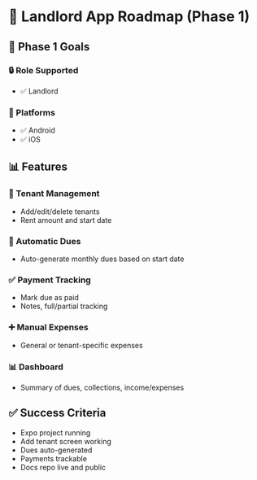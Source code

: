 # 🚀 Landlord App Roadmap (Phase 1)

## 📅 Phase 1 Goals

### 🔒 Role Supported
- ✅ Landlord

### 📱 Platforms
- ✅ Android
- ✅ iOS

## 📊 Features

### 👤 Tenant Management
- Add/edit/delete tenants
- Rent amount and start date

### 🔄 Automatic Dues
- Auto-generate monthly dues based on start date

### ✅ Payment Tracking
- Mark due as paid
- Notes, full/partial tracking

### ➕ Manual Expenses
- General or tenant-specific expenses

### 📊 Dashboard
- Summary of dues, collections, income/expenses

## ✅ Success Criteria

- Expo project running
- Add tenant screen working
- Dues auto-generated
- Payments trackable
- Docs repo live and public
